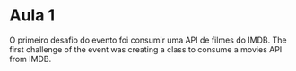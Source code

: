 # Aula 1

O primeiro desafio do evento foi consumir uma API de filmes do IMDB.
The first challenge of the event was creating a class to consume a movies API from IMDB.
